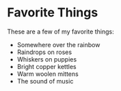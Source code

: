 # Favorite Things

These are a few of my favorite things:

- Somewhere over the rainbow
- Raindrops on roses
- Whiskers on puppies
- Bright copper kettles
- Warm woolen mittens
- The sound of music
